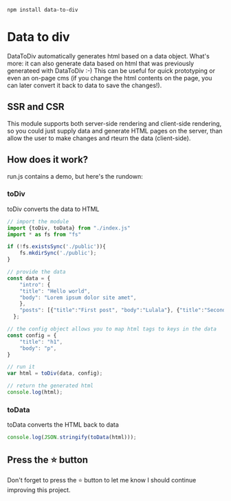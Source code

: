 ```
npm install data-to-div
```

# Data to div

DataToDiv automatically generates html based on a data object. What's more: it can also generate data based on html that was previously generateed with DataToDiv :-) This can be useful for quick prototyping or even an on-page cms (if you change the html contents on the page, you can later convert it back to data to save the changes!).

## SSR and CSR

This module supports both server-side rendering and client-side rendering, so you could just supply data and generate HTML pages on the server, than allow the user to make changes and rteurn the data (client-side).

## How does it work?

run.js contains a demo, but here's the rundown:

### toDiv
toDiv converts the data to HTML

```js
// import the module
import {toDiv, toData} from "./index.js"
import * as fs from "fs"

if (!fs.existsSync('./public')){
    fs.mkdirSync('./public');
}

// provide the data
const data = {
    "intro": {
    "title": "Hello world",
    "body": "Lorem ipsum dolor site amet",
    },
    "posts": [{"title":"First post", "body":"Lulala"}, {"title":"Second post", "body":"Lorem lala"}]
  };

// the config object allows you to map html tags to keys in the data
const config = {
    "title": "h1",
    "body": "p",
}

// run it
var html = toDiv(data, config);

// return the generated html
console.log(html);

```

### toData
toData converts the HTML back to data

```js
console.log(JSON.stringify(toData(html)));

```

## Press the :star: button
Don't forget to press the :star: button to let me know I should continue improving this project.

